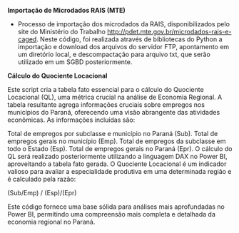 **Importação de Microdados RAIS (MTE)** 

- Processo de importação dos microdados da RAIS, disponibilizados pelo site do Ministério do Trabalho http://pdet.mte.gov.br/microdados-rais-e-caged.
Neste código, foi realizada através de bibliotecas do Python a importação e download dos arquivos do servidor FTP, apontamento em um diretório local, e descompactação para arquivo txt, que serão utilizado em um SGBD posteriormente.

**Cálculo do Quociente Locacional**

Este script cria a tabela fato essencial para o cálculo do Quociente Locacional (QL), uma métrica crucial na análise de Economia Regional. A tabela resultante agrega informações cruciais sobre empregos nos municípios do Paraná, oferecendo uma visão abrangente das atividades econômicas. As informações incluídas são:

Total de empregos por subclasse e município no Paraná (Sub).
Total de empregos gerais no município (Emp).
Total de empregos da subclasse em todo o Estado (Esp).
Total de empregos gerais no Paraná (Epr).
O cálculo do QL será realizado posteriormente utilizando a linguagem DAX no Power BI, aproveitando a tabela fato gerada. O Quociente Locacional é um indicador valioso para avaliar a especialidade produtiva em uma determinada região e é calculado pela razão:

(Sub/Emp) / (Esp)/(Epr)

Este código fornece uma base sólida para análises mais aprofundadas no Power BI, permitindo uma compreensão mais completa e detalhada da economia regional no Paraná.
